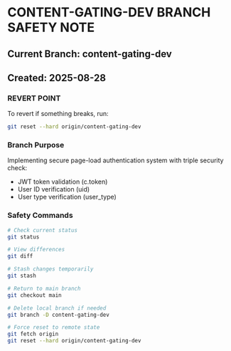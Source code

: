 # CONTENT-GATING-DEV BRANCH SAFETY NOTE

## Current Branch: content-gating-dev
## Created: 2025-08-28

### REVERT POINT
To revert if something breaks, run:
```bash
git reset --hard origin/content-gating-dev
```

### Branch Purpose
Implementing secure page-load authentication system with triple security check:
- JWT token validation (c.token)
- User ID verification (uid)
- User type verification (user_type)

### Safety Commands
```bash
# Check current status
git status

# View differences
git diff

# Stash changes temporarily
git stash

# Return to main branch
git checkout main

# Delete local branch if needed
git branch -D content-gating-dev

# Force reset to remote state
git fetch origin
git reset --hard origin/content-gating-dev
```